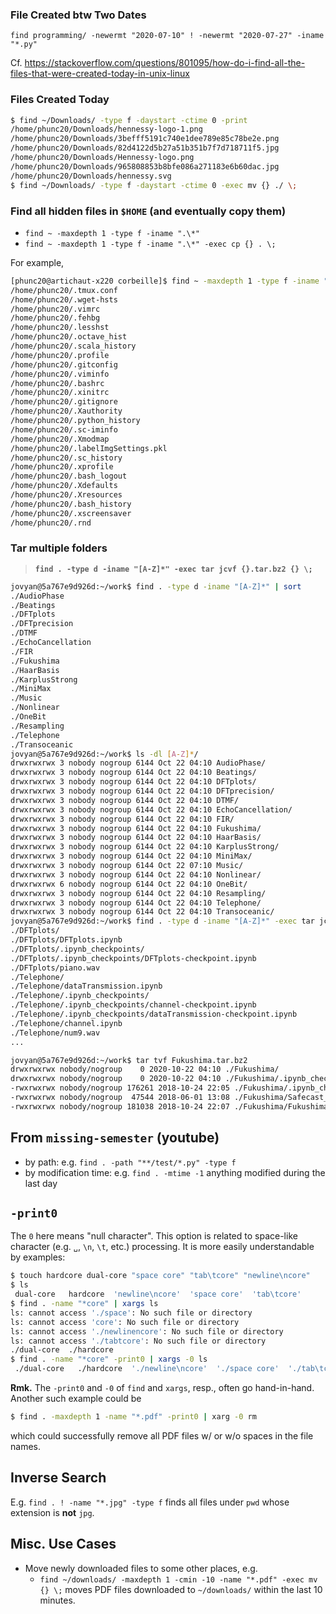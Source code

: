 ### File Created btw Two Dates
```
find programming/ -newermt "2020-07-10" ! -newermt "2020-07-27" -iname "*.py"
```

Cf. <https://stackoverflow.com/questions/801095/how-do-i-find-all-the-files-that-were-created-today-in-unix-linux>


### Files Created Today
```bash
$ find ~/Downloads/ -type f -daystart -ctime 0 -print
/home/phunc20/Downloads/hennessy-logo-1.png
/home/phunc20/Downloads/3befff5191c740e1dee789e85c78be2e.png
/home/phunc20/Downloads/82d4122d5b27a51b351b7f7d718711f5.jpg
/home/phunc20/Downloads/Hennessy-logo.png
/home/phunc20/Downloads/965808853b8bfe086a271183e6b60dac.jpg
/home/phunc20/Downloads/hennessy.svg
$ find ~/Downloads/ -type f -daystart -ctime 0 -exec mv {} ./ \;
```


### Find all hidden files in `$HOME` (and eventually copy them)
- `find ~ -maxdepth 1 -type f -iname ".\*"`
- `find ~ -maxdepth 1 -type f -iname ".\*" -exec cp {} . \;`

For example,
```bash
[phunc20@artichaut-x220 corbeille]$ find ~ -maxdepth 1 -type f -iname ".*"
/home/phunc20/.tmux.conf
/home/phunc20/.wget-hsts
/home/phunc20/.vimrc
/home/phunc20/.fehbg
/home/phunc20/.lesshst
/home/phunc20/.octave_hist
/home/phunc20/.scala_history
/home/phunc20/.profile
/home/phunc20/.gitconfig
/home/phunc20/.viminfo
/home/phunc20/.bashrc
/home/phunc20/.xinitrc
/home/phunc20/.gitignore
/home/phunc20/.Xauthority
/home/phunc20/.python_history
/home/phunc20/.sc-iminfo
/home/phunc20/.Xmodmap
/home/phunc20/.labelImgSettings.pkl
/home/phunc20/.sc_history
/home/phunc20/.xprofile
/home/phunc20/.bash_logout
/home/phunc20/.Xdefaults
/home/phunc20/.Xresources
/home/phunc20/.bash_history
/home/phunc20/.xscreensaver
/home/phunc20/.rnd
```


### Tar multiple folders
> **`find . -type d -iname "[A-Z]*" -exec tar jcvf {}.tar.bz2 {} \;`**

```bash
jovyan@5a767e9d926d:~/work$ find . -type d -iname "[A-Z]*" | sort
./AudioPhase
./Beatings
./DFTplots
./DFTprecision
./DTMF
./EchoCancellation
./FIR
./Fukushima
./HaarBasis
./KarplusStrong
./MiniMax
./Music
./Nonlinear
./OneBit
./Resampling
./Telephone
./Transoceanic
jovyan@5a767e9d926d:~/work$ ls -dl [A-Z]*/
drwxrwxrwx 3 nobody nogroup 6144 Oct 22 04:10 AudioPhase/
drwxrwxrwx 3 nobody nogroup 6144 Oct 22 04:10 Beatings/
drwxrwxrwx 3 nobody nogroup 6144 Oct 22 04:10 DFTplots/
drwxrwxrwx 3 nobody nogroup 6144 Oct 22 04:10 DFTprecision/
drwxrwxrwx 3 nobody nogroup 6144 Oct 22 04:10 DTMF/
drwxrwxrwx 3 nobody nogroup 6144 Oct 22 04:10 EchoCancellation/
drwxrwxrwx 3 nobody nogroup 6144 Oct 22 04:10 FIR/
drwxrwxrwx 3 nobody nogroup 6144 Oct 22 04:10 Fukushima/
drwxrwxrwx 3 nobody nogroup 6144 Oct 22 04:10 HaarBasis/
drwxrwxrwx 3 nobody nogroup 6144 Oct 22 04:10 KarplusStrong/
drwxrwxrwx 3 nobody nogroup 6144 Oct 22 04:10 MiniMax/
drwxrwxrwx 3 nobody nogroup 6144 Oct 22 07:10 Music/
drwxrwxrwx 3 nobody nogroup 6144 Oct 22 04:10 Nonlinear/
drwxrwxrwx 6 nobody nogroup 6144 Oct 22 04:10 OneBit/
drwxrwxrwx 3 nobody nogroup 6144 Oct 22 04:10 Resampling/
drwxrwxrwx 3 nobody nogroup 6144 Oct 22 04:10 Telephone/
drwxrwxrwx 3 nobody nogroup 6144 Oct 22 04:10 Transoceanic/
jovyan@5a767e9d926d:~/work$ find . -type d -iname "[A-Z]*" -exec tar jcvf {}.tar.bz2 {} \;
./DFTplots/
./DFTplots/DFTplots.ipynb
./DFTplots/.ipynb_checkpoints/
./DFTplots/.ipynb_checkpoints/DFTplots-checkpoint.ipynb
./DFTplots/piano.wav
./Telephone/
./Telephone/dataTransmission.ipynb
./Telephone/.ipynb_checkpoints/
./Telephone/.ipynb_checkpoints/channel-checkpoint.ipynb
./Telephone/.ipynb_checkpoints/dataTransmission-checkpoint.ipynb
./Telephone/channel.ipynb
./Telephone/num9.wav
...

jovyan@5a767e9d926d:~/work$ tar tvf Fukushima.tar.bz2
drwxrwxrwx nobody/nogroup    0 2020-10-22 04:10 ./Fukushima/
drwxrwxrwx nobody/nogroup    0 2020-10-22 04:10 ./Fukushima/.ipynb_checkpoints/
-rwxrwxrwx nobody/nogroup 176261 2018-10-24 22:05 ./Fukushima/.ipynb_checkpoints/Fukushima-checkpoint.ipynb
-rwxrwxrwx nobody/nogroup  47544 2018-06-01 13:08 ./Fukushima/Safecast_data.txt
-rwxrwxrwx nobody/nogroup 181038 2018-10-24 22:07 ./Fukushima/Fukushima.ipynb
```


## From `missing-semester` (youtube)
- by path: e.g. `find . -path "**/test/*.py" -type f`
- by modification time: e.g. `find . -mtime -1` anything modified during the last day


## `-print0`
The `0` here means "null character". This option is related to space-like character (e.g. `␣`, `\n`, `\t`, etc.) processing.
It is more easily understandable by examples:

```sh
$ touch hardcore dual-core "space core" "tab\tcore" "newline\ncore"
$ ls
 dual-core   hardcore  'newline\ncore'  'space core'  'tab\tcore'
$ find . -name "*core" | xargs ls
ls: cannot access './space': No such file or directory
ls: cannot access 'core': No such file or directory
ls: cannot access './newlinencore': No such file or directory
ls: cannot access './tabtcore': No such file or directory
./dual-core  ./hardcore
$ find . -name "*core" -print0 | xargs -0 ls
 ./dual-core   ./hardcore  './newline\ncore'  './space core'  './tab\tcore'
```

**Rmk.** The `-print0` and `-0` of `find` and `xargs`, resp., often go hand-in-hand. Another such example could be
```sh
$ find . -maxdepth 1 -name "*.pdf" -print0 | xarg -0 rm
```
which could successfully remove all PDF files w/ or w/o spaces in the file names.


## Inverse Search
E.g. `find . ! -name "*.jpg" -type f` finds all files under `pwd` whose extension is **not** `jpg`.


## Misc. Use Cases
- Move newly downloaded files to some other places, e.g.
    - `find ~/downloads/ -maxdepth 1 -cmin -10 -name "*.pdf" -exec mv {} \;` moves
      PDF files downloaded to `~/downloads/` within the last 10 minutes.
